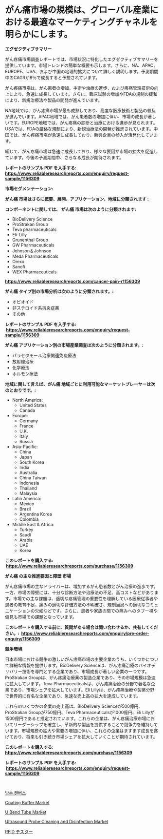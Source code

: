 <p><h1>がん痛市場の規模は、グローバル産業における最適なマーケティングチャネルを明らかにします。</h1></p><p><strong>エグゼクティブサマリー</strong></p>
<p><p>がん疼痛市場調査レポートでは、市場状況に特化したエグゼクティブサマリーを提供しています。市場トレンドの簡単な概要も示します。さらに、NA、APAC、EUROPE、USA、および中国の地理的拡大について詳しく説明します。予測期間中のCAGRが8％で成長すると予想されています。</p><p>がん疼痛市場は、がん患者の増加、手術や治療の進歩、および疼痛管理技術の向上により、急速に成長しています。さらに、臨床試験の増加やFDAの規制の緩和により、新規治療法や製品の開発が進んでいます。</p><p>NA地域では、がん疼痛市場が最も成熟しており、高度な医療技術と製品の普及が進んでいます。APAC地域では、がん患者数の増加に伴い、市場の成長が著しいです。EUROPE地域では、がん疼痛の診断と治療における進歩が見られます。USAでは、FDAの厳格な規制により、新規治療法の開発が推進されています。中国では、がん疼痛市場が急速に成長しており、新興企業の参入が活発化しています。</p><p>総じて、がん疼痛市場は急速に成長しており、様々な要因が市場の拡大を促進しています。今後の予測期間中、さらなる成長が期待されます。</p></p>
<p><strong>レポートのサンプル PDF を入手する: <a href="https://www.reliableresearchreports.com/enquiry/request-sample/1156309">https://www.reliableresearchreports.com/enquiry/request-sample/1156309</a></strong></p>
<p><strong>市場セグメンテーション:</strong></p>
<p><strong> がん痛 市場はさらに概要、展開、アプリケーション、地域に分類されます :</strong></p>
<p><strong>コンポーネントに関しては、 がん痛 市場は次のように分類されます: &nbsp;</strong></p>
<p><ul><li>BioDelivery Science</li><li>ProStrakan Group</li><li>Teva pharmaceuticals</li><li>Eli-Lilly</li><li>Grunenthal Group</li><li>GW Pharmaceuticals</li><li>Johnson＆Johnson</li><li>Meda Pharmaceuticals</li><li>Orexo</li><li>Sanofi</li><li>WEX Pharmaceuticals</li></ul></p>
<p><strong><a href="https://www.reliableresearchreports.com/cancer-pain-r1156309">https://www.reliableresearchreports.com/cancer-pain-r1156309</a></strong></p>
<p><strong> がん痛 タイプ別の市場分析は次のように分類されます。:</strong></p>
<p><ul><li>オピオイド</li><li>非ステロイド系抗炎症薬</li><li>その他</li></ul></p>
<p><strong>レポートのサンプル PDF を入手する: &nbsp;<a href="https://www.reliableresearchreports.com/enquiry/request-sample/1156309">https://www.reliableresearchreports.com/enquiry/request-sample/1156309</a></strong></p>
<p><strong> がん痛 アプリケーション別の市場産業調査は次のように分類されます。:</strong></p>
<p><ul><li>パラセタモール治療関連免疫療法</li><li>放射線治療</li><li>化学療法</li><li>ホルモン療法</li></ul></p>
<p><strong>地域に関して言えば、がん痛 地域ごとに利用可能なマーケットプレーヤーは次のとおりです。:</strong></p>
<p><ul>
    <li>
        North America:
        <ul>
            <li>United States</li>
            <li>Canada</li>
        </ul>
    </li>
    <li>
        Europe:
        <ul>
            <li>Germany</li>
            <li>France</li>
            <li>U.K.</li>
            <li>Italy</li>
            <li>Russia</li>
        </ul>
    </li>
    <li>
        Asia-Pacific:
        <ul>
            <li>China</li>
            <li>Japan</li>
            <li>South Korea</li>
            <li>India</li>
            <li>Australia</li>
            <li>China Taiwan</li>
            <li>Indonesia</li>
            <li>Thailand</li>
            <li>Malaysia</li>
        </ul>
    </li>
    <li>
        Latin America:
        <ul>
            <li>Mexico</li>
            <li>Brazil</li>
            <li>Argentina Korea</li>
            <li>Colombia</li>
        </ul>
    </li>
    <li>
        Middle East & Africa:
        <ul>
            <li>Turkey</li>
            <li>Saudi</li>
            <li>Arabia</li>
            <li>UAE</li>
            <li>Korea</li>
        </ul>
    </li>
    </ul></p>
<p><strong>このレポートを購入する: &nbsp;<a href="https://www.reliableresearchreports.com/purchase/1156309">https://www.reliableresearchreports.com/purchase/1156309</a></strong></p>
<p><strong>がん痛 の主な推進要因と障壁 市場</strong></p>
<p><p>がん疼痛市場の主なドライバーは、増加するがん患者数とがん治療の進歩です。一方、市場の障壁には、十分な診断方法や治療法の不足、高コストなどがあります。市場での主な課題は、適切な疼痛管理の重要性を理解している医療従事者や患者の教育不足、痛みの適切な評価方法の不明確さ、規制当局への適切なコミュニケーションの欠如などです。さらに、患者や家族の間での痛みへのタブー視や偏見も市場での課題となっています。</p></p>
<p><strong>このレポートを購入する前に、質問がある場合は問い合わせるか、共有してください。:&nbsp; <a href="https://www.reliableresearchreports.com/enquiry/pre-order-enquiry/1156309">https://www.reliableresearchreports.com/enquiry/pre-order-enquiry/1156309</a></strong></p>
<p><strong>競争環境</strong></p>
<p><p>日本市場における競争の激しいがん疼痛市場の主要企業のうち、いくつかについて詳細な情報を提供します。BioDelivery Scienceは、がん疼痛治療のバイオデリバリー技術を専門とする企業であり、市場成長が著しい企業の一つです。ProStrakan Groupは、がん疼痛治療薬の製造企業であり、その市場規模は急速に拡大しています。Teva Pharmaceuticalsは、がん疼痛治療の分野で著名な企業であり、市場シェアを拡大しています。Eli Lillyは、がん疼痛治療や製薬分野で世界的に有名な企業であり、急速な売上高の拡大を達成しています。</p><p>これらのいくつかの企業の売上高は、BioDelivery Scienceが500億円、ProStrakan Groupが750億円、Teva Pharmaceuticalsが1000億円、Eli Lillyが1500億円であると推定されています。これらの企業は、がん疼痛治療市場においてリーダーシップを確立し、革新的な製品を提供することで競争力を維持しています。市場規模の拡大や需要の増加に伴い、これらの企業はますます成長を遂げており、将来も引き続き市場シェアを拡大していくことが期待されています。</p></p>
<p><strong>このレポートを購入する: &nbsp; <a href="https://www.reliableresearchreports.com/purchase/1156309">https://www.reliableresearchreports.com/purchase/1156309</a></strong></p>
<p><strong>レポートのサンプル PDF を入手する: &nbsp;<a href="https://www.reliableresearchreports.com/enquiry/request-sample/1156309">https://www.reliableresearchreports.com/enquiry/request-sample/1156309</a></strong><strong></strong></p>
<p>&nbsp;</p>
<p><p><a href="https://github.com/OwenHamiytll568745/Market-Research-Report-List-1/blob/main/676224821334.md">방수 캔버스</a></p><p><a href="https://issuu.com/reportprime-2/docs/coating-buffer-market-size-2030.pptx">Coating Buffer Market</a></p><p><a href="https://issuu.com/reportprime-2/docs/u-bend-tube-market-size-2030.pptx">U Bend Tube Market</a></p><p><a href="https://github.com/dringals/Market-Research-Report-List-3/blob/main/ultrasound-probe-cleaning-and-disinfection-market.md">Ultrasound Probe Cleaning and Disinfection Market</a></p><p><a href="https://github.com/sghwr779811674/Market-Research-Report-List-1/blob/main/804506923475.md">RFID テスター</a></p></p>